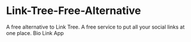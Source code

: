 # Link-Tree-Free-Alternative
A free alternative to Link Tree. A free service to put all your social links at one place. Bio Link App
